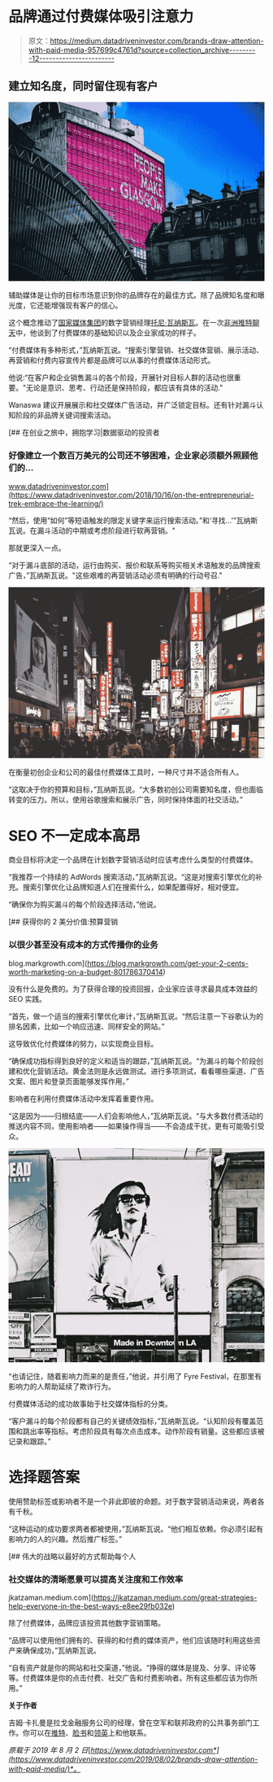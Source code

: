 # 品牌通过付费媒体吸引注意力

> 原文：<https://medium.datadriveninvestor.com/brands-draw-attention-with-paid-media-957699c4761d?source=collection_archive---------12----------------------->

## 建立知名度，同时留住现有客户

![](img/24ae2a124b2b459b175f5adb46b1f464.png)

辅助媒体是让你的目标市场意识到你的品牌存在的最佳方式。除了品牌知名度和曝光度，它还能增强现有客户的信心。

这个概念推动了[国家媒体集团](https://twitter.com/NationMediaGrp)的数字营销经理[托尼·瓦纳斯瓦](https://twitter.com/BarasaWanaswa)。在一次[非洲推特聊天](https://twitter.com/AfricaTweetChat)中，他谈到了付费媒体的基础知识以及企业家成功的样子。

“付费媒体有多种形式，”瓦纳斯瓦说。“搜索引擎营销、社交媒体营销、展示活动、再营销和付费内容宣传片都是品牌可以从事的付费媒体活动形式。

他说:“在客户和企业销售漏斗的各个阶段，开展针对目标人群的活动也很重要。"无论是意识、思考、行动还是保持阶段，都应该有具体的活动."

Wanaswa 建议开展展示和社交媒体广告活动，并广泛锁定目标。还有针对漏斗认知阶段的非品牌关键词搜索活动。

[](https://www.datadriveninvestor.com/2018/10/16/on-the-entrepreneurial-trek-embrace-the-learning/) [## 在创业之旅中，拥抱学习|数据驱动的投资者

### 好像建立一个数百万美元的公司还不够困难，企业家必须额外照顾他们的…

www.datadriveninvestor.com](https://www.datadriveninvestor.com/2018/10/16/on-the-entrepreneurial-trek-embrace-the-learning/) 

“然后，使用“如何”等短语触发的限定关键字来运行搜索活动。”和‘寻找…’”瓦纳斯瓦说。在漏斗活动的中期或考虑阶段进行软再营销。"

那就更深入一点。

“对于漏斗底部的活动，运行由购买、报价和联系等购买相关术语触发的品牌搜索广告，”瓦纳斯瓦说。"这些艰难的再营销活动必须有明确的行动号召."

![](img/761ef6a0d91e0c8c0e0b45134e8e458f.png)

在衡量初创企业和公司的最佳付费媒体工具时，一种尺寸并不适合所有人。

“这取决于你的预算和目标，”瓦纳斯瓦说。“大多数初创公司需要知名度，但也面临转变的压力。所以，使用谷歌搜索和展示广告，同时保持体面的社交活动。”

# **SEO 不一定成本高昂**

商业目标将决定一个品牌在计划数字营销活动时应该考虑什么类型的付费媒体。

“我推荐一个持续的 AdWords 搜索活动，”瓦纳斯瓦说。“这是对搜索引擎优化的补充。搜索引擎优化让品牌知道人们在搜索什么，如果配置得好，相对便宜。

“确保你为购买漏斗的每个阶段选择活动，”他说。

[](https://blog.markgrowth.com/get-your-2-cents-worth-marketing-on-a-budget-801786370414) [## 获得你的 2 美分价值:预算营销

### 以很少甚至没有成本的方式传播你的业务

blog.markgrowth.com](https://blog.markgrowth.com/get-your-2-cents-worth-marketing-on-a-budget-801786370414) 

没有什么是免费的。为了获得合理的投资回报，企业家应该寻求最具成本效益的 SEO 实践。

“首先，做一个适当的搜索引擎优化审计，”瓦纳斯瓦说。“然后注意一下谷歌认为的排名因素，比如一个响应迅速、同样安全的网站。”

这导致优化付费媒体的努力，以实现商业目标。

“确保成功指标得到良好的定义和适当的跟踪，”瓦纳斯瓦说。“为漏斗的每个阶段创建和优化营销活动。黄金法则是永远做测试。进行多项测试，看看哪些渠道、广告文案、图片和登录页面能够发挥作用。”

影响者在利用付费媒体活动中发挥着重要作用。

“这是因为——归根结底——人们会影响他人，”瓦纳斯瓦说。“与大多数付费活动的推送内容不同，使用影响者——如果操作得当——不会造成干扰，更有可能吸引受众。

![](img/03379a2bac6000843b5fdeb0c614ebf0.png)

“也请记住，随着影响力而来的是责任，”他说，并引用了 Fyre Festival，在那里有影响力的人帮助延续了欺诈行为。

付费媒体活动的成功故事始于社交媒体指标的分类。

“客户漏斗的每个阶段都有自己的关键绩效指标，”瓦纳斯瓦说。“认知阶段有覆盖范围和跳出率等指标。考虑阶段具有每次点击成本。动作阶段有销量。这些都应该被记录和跟踪。”

# **选择题答案**

使用赞助标签或影响者不是一个非此即彼的命题。对于数字营销活动来说，两者各有千秋。

“这种运动的成功要求两者都被使用，”瓦纳斯瓦说。“他们相互依赖。你必须引起有影响力的人的兴趣。然后推广标签。”

[](https://jkatzaman.medium.com/great-strategies-help-everyone-in-the-best-ways-e8ee29fb032e) [## 伟大的战略以最好的方式帮助每个人

### 社交媒体的清晰愿景可以提高关注度和工作效率

jkatzaman.medium.com](https://jkatzaman.medium.com/great-strategies-help-everyone-in-the-best-ways-e8ee29fb032e) 

除了付费媒体，品牌应该投资其他数字营销策略。

“品牌可以使用他们拥有的、获得的和付费的媒体资产，他们应该随时利用这些资产来确保成功，”瓦纳斯瓦说。

“自有资产就是你的网站和社交渠道，”他说。“挣得的媒体是提及、分享、评论等等。付费媒体是你的点击付费、社交广告和付费影响者。所有这些都应该为你所用。”

**关于作者**

吉姆·卡扎曼是拉戈金融服务公司的经理，曾在空军和联邦政府的公共事务部门工作。你可以在[推特](https://twitter.com/JKatzaman?source=post_page---------------------------)、[脸书](https://www.facebook.com/jim.katzaman?source=post_page---------------------------)和[领英](https://www.linkedin.com/in/jim-katzaman-33641b21/?source=post_page---------------------------)上和他联系。

*原载于 2019 年 8 月 2 日*[*https://www.datadriveninvestor.com*](https://www.datadriveninvestor.com/2019/08/02/brands-draw-attention-with-paid-media/)*。*